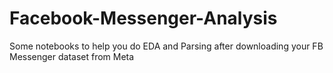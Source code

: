 # Facebook-Messenger-Analysis
Some notebooks to help you do EDA and Parsing after downloading your FB Messenger dataset from Meta
